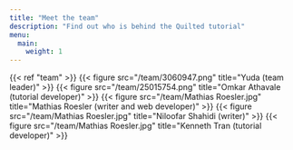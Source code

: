 ```yaml
---
title: "Meet the team"
description: "Find out who is behind the Quilted tutorial" 
menu:
  main:
    weight: 1
---
```

{{< ref "team" >}}
{{< figure src="/team/3060947.png" title="Yuda (team leader)" >}}
{{< figure src="/team/25015754.png" title="Omkar Athavale (tutorial developer)" >}}
{{< figure src="/team/Mathias Roesler.jpg" title="Mathias Roesler (writer and web developer)" >}}
{{< figure src="/team/Mathias Roesler.jpg" title="Niloofar Shahidi (writer)" >}}
{{< figure src="/team/Mathias Roesler.jpg" title="Kenneth Tran (tutorial developer)" >}}
